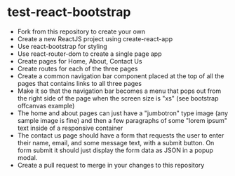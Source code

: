 # test-react-bootstrap

* Fork from this repository to create your own
* Create a new ReactJS project using create-react-app
* Use react-bootstrap for styling
* Use react-router-dom to create a single page app
* Create pages for Home, About, Contact Us
* Create routes for each of the three pages
* Create a common navigation bar component placed at the top of all the pages that contains links to all three pages
* Make it so that the navigation bar becomes a menu that pops out from the right side of the page when the screen size is "xs" (see bootstrap offcanvas example)
* The home and about pages can just have a "jumbotron" type image (any sample image is fine) and then a few paragraphs of some "lorem ipsum" text inside of a responsive container
* The contact us page should have a form that requests the user to enter their name, email, and some message text, with a submit button. On form submit it should just display the form data as JSON in a popup modal.
* Create a pull request to merge in your changes to this repository
